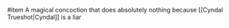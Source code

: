 #item
A magical concoction that does absolutely nothing because [[Cyndal Trueshot|Cyndal]] is a liar